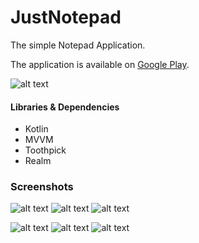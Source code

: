 # JustNotepad

The simple Notepad Application.

The application is available on [Google Play](https://play.google.com/store/apps/details?id=com.ext1se.notepad).

![alt text][logo]

[logo]: https://lh3.googleusercontent.com/r9gV7NGJKAgc-I4NbjVni7uKg8R4TnYm3dpm8fOT9TIIzfriEaa1Uf6Lq0D1RaGqyA=s164-rw "JustNotepad"

#### Libraries & Dependencies
* Kotlin
* MVVM 
* Toothpick
* Realm

### Screenshots

![alt text](https://lh3.googleusercontent.com/za2BF1sRVom5YTM4TSL8lFz2uVEwd6Uw8zPc4qV8e4Pr19QqK5R-5gmDF6ASVWY0TKpe=w975-h469-rw)
![alt text](https://lh3.googleusercontent.com/jyLg9_ej27yqICr8bcY2p88fuh6zeHVONSa1mVqsqQNQCG7wgNstOfEEhMo42NKeAAM=w975-h469-rw)
![alt text](https://lh3.googleusercontent.com/UC9TvVn1RDM_PRzpsxYovWzaSib5a3uuUXV7XnWRUHn7825Reg5BpzE_NL_lyxxmOyI=w975-h469-rw)

![alt text](https://lh3.googleusercontent.com/LAMJbujzvFEhfUOlOIZAf5k66m7b77joPchc6ezJ28gMgPOu7IrULVSuG3S6vUv_6u4=w975-h469-rw)
![alt text](https://lh3.googleusercontent.com/36MfSxAZBZk2SXyo_hYlRrkG8e7pH4qqeWqI2PwQwLuSiqiZvwIDqtO-Ug3_7xsMTNXM=w975-h469-rw)
![alt text](https://lh3.googleusercontent.com/8MsO5Lws67jofh9Sg5USblooowkHgPcWrAgtkxAmRHJ-h42Et4mErmzGd7AVqDaY2qU=w975-h469-rw)
